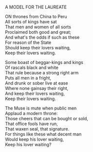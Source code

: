 A MODEL FOR THE LAUREATE  
  
ON thrones from China to Peru  
All sorts of kings have sat  
That men and women of all sorts  
Proclaimed both good and great;  
And what's the odds if such as these  
For reason of the State  
Should keep their lovers waiting,  
Keep their lovers waiting.  
  
Some boast of beggar-kings and kings  
Of rascals black and white  
That rule because a strong right arm  
Puts all men in a fright,  
And drunk or sober live at ease  
Where none gainsay their right,  
And keep their lovers waiting,  
Keep their lovers waiting.  
  
The Muse is mute when public men  
Applaud a modern throne:  
Those cheers that can be bought or sold,  
That office fools have run,  
That waxen seal, that signature.  
For things like these what decent man  
Would keep his lover waiting,  
Keep his lover waiting?  
